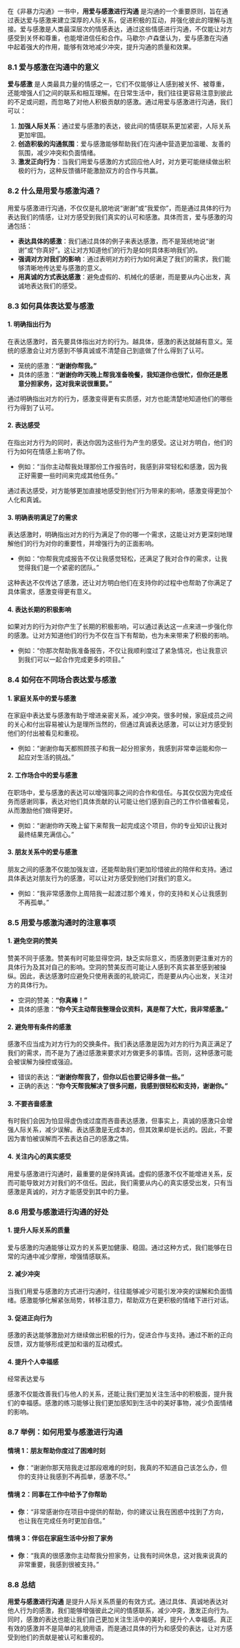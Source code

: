 在《非暴力沟通》一书中，**用爱与感激进行沟通** 是沟通的一个重要原则，旨在通过表达爱与感激来建立深厚的人际关系，促进积极的互动，并强化彼此的理解与连接。爱与感激是人类最深层次的情感表达，通过这些情感进行沟通，不仅能让对方感受到关怀和尊重，也能增进信任和合作。马歇尔·卢森堡认为，爱与感激在沟通中起着强大的作用，能够有效地减少冲突，提升沟通的质量和效果。

### 8.1 爱与感激在沟通中的意义

**爱与感激** 是人类最具力量的情感之一，它们不仅能够让人感到被关怀、被尊重，还能增强人们之间的联系和相互理解。在日常生活中，我们往往更容易注意到彼此的不足或问题，而忽略了对他人积极贡献的感激。通过用爱与感激进行沟通，我们可以：

1. **加强人际关系**：通过爱与感激的表达，彼此间的情感联系更加紧密，人际关系更加牢固。
2. **创造积极的沟通氛围**：爱与感激能够帮助我们在沟通中营造更加温暖、友善的氛围，减少冲突和负面情绪。
3. **激发正向行为**：当我们用爱与感激的方式回应他人时，对方更可能继续做出积极的行为，这种反馈循环能激励双方的合作与共赢。

### 8.2 什么是用爱与感激沟通？

用爱与感激进行沟通，不仅仅是礼貌地说“谢谢”或“我爱你”，而是通过具体的行为表达我们的情感，让对方感受到我们真实的认可和感激。具体而言，爱与感激的沟通包括：

- **表达具体的感激**：我们通过具体的例子来表达感激，而不是笼统地说“谢谢”或“你真好”。这让对方知道他们的行为是如何具体影响我们的。
- **强调对方对我们的影响**：通过表明对方的行为如何满足了我们的需求，我们能够清晰地传达爱与感激的意义。
- **用真诚的方式表达感激**：避免虚假的、机械化的感谢，而是要从内心出发，真诚地表达我们的感受。

### 8.3 如何具体表达爱与感激

#### 1. **明确指出行为**
在表达感激时，首先要具体指出对方的行为。越具体，感激的表达就越有意义。笼统的感激会让对方感到不够真诚或不清楚自己到底做了什么得到了认可。

- 笼统的感激：**“谢谢你帮我。”**
- 具体的感激：**“谢谢你昨天晚上帮我准备晚餐，我知道你也很忙，但你还是愿意分担家务，这对我来说很重要。”**

通过明确指出对方的行为，感激变得更有实质感，对方也能清楚地知道他们的哪些行为得到了认可。

#### 2. **表达感受**
在指出对方行为的同时，表达你因为这些行为产生的感受。这让对方明白，他们的行为如何在情感上影响了你。

- 例如：“当你主动帮我处理那份工作报告时，我感到非常轻松和感激，因为我正好需要一些时间来完成其他任务。”

通过表达感受，对方能够更加直接地感受到他们行为带来的影响，感激变得更加个人化和真诚。

#### 3. **明确表明满足了的需求**
表达感激时，明确指出对方的行为满足了你的哪一个需求，这能让对方更深刻地理解他们的行为对你的重要性，并增强行为的正面影响。

- 例如：“你帮我完成报告不仅让我感觉轻松，还满足了我对合作的需求，让我觉得我们是一个紧密的团队。”

这种表达不仅传达了感激，还让对方明白他们在支持你的过程中也帮助了你满足了具体需求，感激变得更有意义。

#### 4. **表达长期的积极影响**
如果对方的行为对你产生了长期的积极影响，可以通过表达这一点来进一步强化你的感激。让对方知道他们的行为不仅在当下有帮助，也为未来带来了积极的影响。

- 例如：“你那次帮助我准备报告，不仅让我顺利度过了紧急情况，也让我意识到我们可以一起合作完成更多的项目。”

### 8.4 如何在不同场合表达爱与感激

#### 1. **家庭关系中的爱与感激**
在家庭中表达爱与感激有助于增进亲密关系，减少冲突。很多时候，家庭成员之间的关心和付出容易被认为是理所当然的，但通过真诚表达感激，可以让对方感受到他们的付出被看见和重视。

- 例如：“谢谢你每天都照顾孩子和我一起分担家务，我感到非常幸运能和你一起应对生活的挑战。”

#### 2. **工作场合中的爱与感激**
在职场中，爱与感激的表达可以增强同事之间的合作和信任。与其仅仅因为完成任务而感谢同事，表达对他们具体贡献的认可能让他们感到自己的工作价值被看见，从而激励他们做得更好。

- 例如：“谢谢你昨天晚上留下来帮我一起完成这个项目，你的专业知识让我对最终结果充满信心。”

#### 3. **朋友关系中的爱与感激**
朋友之间的感激不仅能加强友谊，还能帮助我们更加珍惜彼此的陪伴和支持。通过具体表达对朋友行为的感激，可以让对方感受到他们对我们的意义。

- 例如：“我非常感激你上周陪我一起渡过那个难关，你的支持和关心让我感到不再孤单。”

### 8.5 用爱与感激沟通时的注意事项

#### 1. **避免空洞的赞美**
赞美不同于感激。赞美有时可能显得空洞，缺乏实际意义，而感激则更注重对方的具体行为及其对自己的影响。空洞的赞美反而可能让人感到不真实甚至感到被操纵。因此，表达感激时应避免只使用表面的礼貌词汇，而是要从内心出发，关注对方的具体行为。

- 空洞的赞美：**“你真棒！”**
- 具体的感激：**“你今天主动帮我整理会议资料，真是帮了大忙，我非常感激。”**

#### 2. **避免带有条件的感激**
感激不应当成为对方行为的交换条件。我们表达感激是因为对方的行为真正满足了我们的需求，而不是为了通过感激来要求对方做更多的事情。否则，这种感激可能会被误解为操控或强迫。

- 错误的表达：**“谢谢你帮我了，但你以后也要记得多做一些。”**
- 正确的表达：**“你今天帮我解决了很多问题，我感到很轻松和支持，谢谢你。”**

#### 3. **不要吝啬感激**
有时我们会因为怕显得虚伪或过度而吝啬表达感激，但事实上，真诚的感激只会增强人际关系，减少误解。表达感激是无成本的，但其效果却是长远的。因此，不要因为害怕被误解而不去表达自己的感激之情。

#### 4. **关注内心的真实感受**
用爱与感激进行沟通时，最重要的是保持真诚。虚假的感激不仅不能增进关系，反而可能导致对方对我们的不信任。因此，我们需要从内心的真实感受出发，只有当感激是真诚的，对方才能感受到其中的力量。

### 8.6 用爱与感激进行沟通的好处

#### 1. **提升人际关系的质量**
爱与感激的沟通能够让双方的关系更加健康、稳固。通过这种方式，我们能够在日常的沟通中减少摩擦，增强情感联系。

#### 2. **减少冲突**
当我们用爱与感激的方式进行沟通时，往往能够减少可能引发冲突的误解和负面情绪。感激能够化解紧张局势，转移注意力，帮助双方在更积极的情绪下进行对话。

#### 3. **促进正向行为**
感激的表达能够激励对方继续做出积极的行为，促进合作与支持。通过不断的正向反馈，双方能够形成更加和谐的互动模式。

#### 4. **提升个人幸福感**
经常表达爱与

感激不仅能改善我们与他人的关系，还能让我们更加关注生活中的积极面，提升我们的幸福感。感激的练习能够让我们更加感知到生活中的美好事物，减少负面情绪的影响。

### 8.7 举例：如何用爱与感激进行沟通

#### 情境 1：朋友帮助你度过了困难时刻
- **你**：“谢谢你那天陪我走过那段艰难的时刻，我真的不知道自己该怎么办，但你的支持让我感到不再孤单，感激不尽。”

#### 情境 2：同事在工作中给予了你帮助
- **你**：“非常感谢你在项目中提供的帮助，你的建议让我在困惑中找到了方向，也让我在完成任务时更加自信。”

#### 情境 3：伴侣在家庭生活中分担了家务
- **你**：“我真的很感激你主动帮我分担家务，让我有时间休息，这对我来说真的非常重要，我感到很被支持。”

### 8.8 总结

**用爱与感激进行沟通** 是提升人际关系质量的有效方式。通过具体、真诚地表达对他人行为的感激，我们能够增强彼此之间的情感联系，减少冲突，激发正向行为。同时，感激的表达也能让我们自己更加关注生活中的美好，提升个人幸福感。真正有效的感激并不是简单的礼貌用语，而是通过具体的行为和感受的表达，让对方感受到他们的贡献是被认可和重视的。